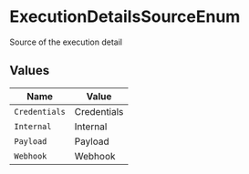# ExecutionDetailsSourceEnum

Source of the execution detail


## Values

| Name          | Value         |
| ------------- | ------------- |
| `Credentials` | Credentials   |
| `Internal`    | Internal      |
| `Payload`     | Payload       |
| `Webhook`     | Webhook       |